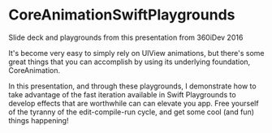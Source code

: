 # CoreAnimationSwiftPlaygrounds
Slide deck and playgrounds from this presentation from 360iDev 2016

It's become very easy to simply rely on UIView animations, but there's some great things that you can accomplish by using 
its underlying foundation, CoreAnimation.

In this presentation, and through these playgrounds, I demonstrate how to take advantage of the fast iteration available
in Swift Playgrounds to develop effects that are worthwhile can can elevate you app. Free yourself of the tyranny of the
edit-compile-run cycle, and get some cool (and fun) things happening!

